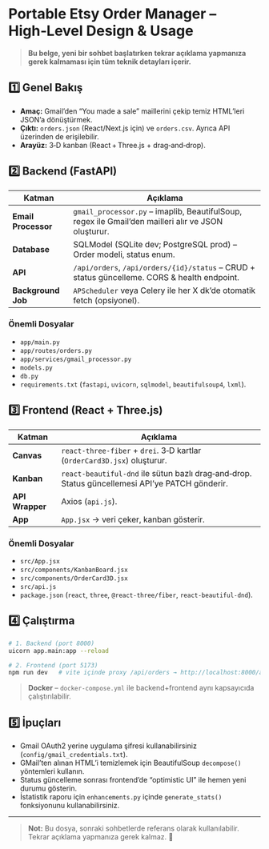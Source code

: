 # Portable Etsy Order Manager – High‑Level Design & Usage

> **Bu belge, yeni bir sohbet başlatırken tekrar açıklama yapmanıza gerek kalmaması için tüm teknik detayları içerir.**

## 1️⃣ Genel Bakış
- **Amaç:** Gmail’den “You made a sale” maillerini çekip temiz HTML’leri JSON’a dönüştürmek.
- **Çıktı:** `orders.json` (React/Next.js için) ve `orders.csv`. Ayrıca API üzerinden de erişilebilir.
- **Arayüz:** 3‑D kanban (React + Three.js + drag‑and‑drop).

## 2️⃣ Backend (FastAPI)
| Katman | Açıklama |
|--------|----------|
| **Email Processor** | `gmail_processor.py` – imaplib, BeautifulSoup, regex ile Gmail’den mailleri alır ve JSON oluşturur. |
| **Database** | SQLModel (SQLite dev; PostgreSQL prod) – Order modeli, status enum. |
| **API** | `/api/orders`, `/api/orders/{id}/status` – CRUD + status güncelleme. CORS & health endpoint. |
| **Background Job** | `APScheduler` veya Celery ile her X dk’de otomatik fetch (opsiyonel). |

### Önemli Dosyalar
- `app/main.py`
- `app/routes/orders.py`
- `app/services/gmail_processor.py`
- `models.py`
- `db.py`
- `requirements.txt` (`fastapi`, `uvicorn`, `sqlmodel`, `beautifulsoup4`, `lxml`).

## 3️⃣ Frontend (React + Three.js)
| Katman | Açıklama |
|--------|----------|
| **Canvas** | `react-three-fiber` + `drei`. 3‑D kartlar (`OrderCard3D.jsx`) oluşturur. |
| **Kanban** | `react-beautiful-dnd` ile sütun bazlı drag‑and‑drop. Status güncellemesi API’ye PATCH gönderir. |
| **API Wrapper** | Axios (`api.js`). |
| **App** | `App.jsx` → veri çeker, kanban gösterir. |

### Önemli Dosyalar
- `src/App.jsx`
- `src/components/KanbanBoard.jsx`
- `src/components/OrderCard3D.jsx`
- `src/api.js`
- `package.json` (`react`, `three`, `@react-three/fiber`, `react-beautiful-dnd`).

## 4️⃣ Çalıştırma
```bash
# 1. Backend (port 8000)
uicorn app.main:app --reload

# 2. Frontend (port 5173)
npm run dev   # vite içinde proxy /api/orders → http://localhost:8000/api/orders
```
> **Docker** – `docker-compose.yml` ile backend+frontend aynı kapsayıcıda çalıştırılabilir.

## 5️⃣ İpuçları
- Gmail OAuth2 yerine uygulama şifresi kullanabilirsiniz (`config/gmail_credentials.txt`).
- GMail’ten alınan HTML’i temizlemek için BeautifulSoup `decompose()` yöntemleri kullanın.
- Status güncelleme sonrası frontend’de “optimistic UI” ile hemen yeni durumu gösterin.
- İstatistik raporu için `enhancements.py` içinde `generate_stats()` fonksiyonunu kullanabilirsiniz.

---

> **Not:** Bu dosya, sonraki sohbetlerde referans olarak kullanılabilir. Tekrar açıklama yapmanıza gerek kalmaz. 🚀
